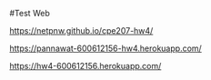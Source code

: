 #Test Web

https://netpnw.github.io/cpe207-hw4/

https://pannawat-600612156-hw4.herokuapp.com/

https://hw4-600612156.herokuapp.com/
